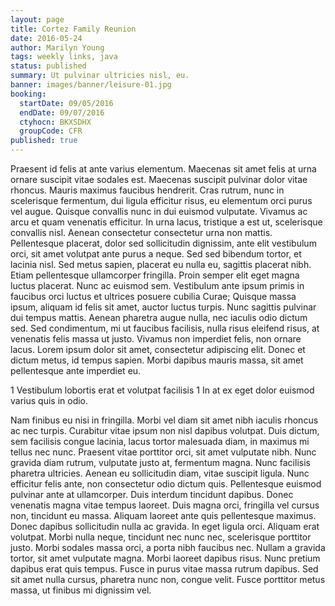 ```yaml
---
layout: page
title: Cortez Family Reunion
date: 2016-05-24
author: Marilyn Young
tags: weekly links, java
status: published
summary: Ut pulvinar ultricies nisl, eu.
banner: images/banner/leisure-01.jpg
booking:
  startDate: 09/05/2016
  endDate: 09/07/2016
  ctyhocn: BKXSDHX
  groupCode: CFR
published: true
---
```

Praesent id felis at ante varius elementum. Maecenas sit amet felis at urna ornare suscipit vitae sodales est. Maecenas suscipit pulvinar dolor vitae rhoncus. Mauris maximus faucibus hendrerit. Cras rutrum, nunc in scelerisque fermentum, dui ligula efficitur risus, eu elementum orci purus vel augue. Quisque convallis nunc in dui euismod vulputate. Vivamus ac arcu et quam venenatis efficitur. In urna lacus, tristique a est ut, scelerisque convallis nisl. Aenean consectetur consectetur urna non mattis. Pellentesque placerat, dolor sed sollicitudin dignissim, ante elit vestibulum orci, sit amet volutpat ante purus a neque.
Sed sed bibendum tortor, et lacinia nisl. Sed metus sapien, placerat eu nulla eu, sagittis placerat nibh. Etiam pellentesque ullamcorper fringilla. Proin semper elit eget magna luctus placerat. Nunc ac euismod sem. Vestibulum ante ipsum primis in faucibus orci luctus et ultrices posuere cubilia Curae; Quisque massa ipsum, aliquam id felis sit amet, auctor luctus turpis. Nunc sagittis pulvinar dui tempus mattis. Aenean pharetra augue nulla, nec iaculis odio dictum sed. Sed condimentum, mi ut faucibus facilisis, nulla risus eleifend risus, at venenatis felis massa ut justo. Vivamus non imperdiet felis, non ornare lacus. Lorem ipsum dolor sit amet, consectetur adipiscing elit. Donec et dictum metus, id tempus sapien. Morbi dapibus mauris massa, sit amet pellentesque ante imperdiet eu.

1 Vestibulum lobortis erat et volutpat facilisis
1 In at ex eget dolor euismod varius quis in odio.

Nam finibus eu nisi in fringilla. Morbi vel diam sit amet nibh iaculis rhoncus ac nec turpis. Curabitur vitae ipsum non nisl dapibus volutpat. Duis dictum, sem facilisis congue lacinia, lacus tortor malesuada diam, in maximus mi tellus nec nunc. Praesent vitae porttitor orci, sit amet vulputate nibh. Nunc gravida diam rutrum, vulputate justo at, fermentum magna. Nunc facilisis pharetra ultricies. Aenean eu sollicitudin diam, vitae suscipit ligula. Nunc efficitur felis ante, non consectetur odio dictum quis. Pellentesque euismod pulvinar ante at ullamcorper.
Duis interdum tincidunt dapibus. Donec venenatis magna vitae tempus laoreet. Duis magna orci, fringilla vel cursus non, tincidunt eu massa. Aliquam laoreet ante quis pellentesque maximus. Donec dapibus sollicitudin nulla ac gravida. In eget ligula orci. Aliquam erat volutpat. Morbi nulla neque, tincidunt nec nunc nec, scelerisque porttitor justo. Morbi sodales massa orci, a porta nibh faucibus nec. Nullam a gravida tortor, sit amet vulputate magna. Morbi laoreet dapibus risus. Nunc pretium dapibus erat quis tempus. Fusce in purus vitae massa rutrum dapibus. Sed sit amet nulla cursus, pharetra nunc non, congue velit. Fusce porttitor metus massa, ut finibus mi dignissim vel.

